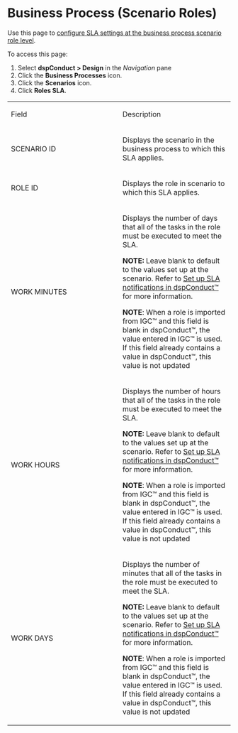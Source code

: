 # Business Process (Scenario Roles)

<div class="use">

Use this page to [configure SLA settings at the business process
scenario role
level](../Config/Configure_SLA_Settings_at_the_BPSR_Level.htm).

</div>

To access this page:

1.  Select <span style="font-weight: bold;">dspConduct \>
    </span>**Design** in the *Navigation* pane
2.  Click the **Business Processes** icon.
3.  Click the **Scenarios** icon.
4.  Click **Roles SLA**.

<table>
<colgroup>
<col style="width: 50%" />
<col style="width: 50%" />
</colgroup>
<tbody>
<tr class="odd">
<td><p>Field</p></td>
<td><p>Description</p></td>
</tr>
<tr class="even">
<td><p>SCENARIO ID</p></td>
<td><p>Displays the scenario in the business process to which this SLA applies.</p></td>
</tr>
<tr class="odd">
<td><p>ROLE ID</p></td>
<td><p>Displays the role in scenario to which this SLA applies.</p></td>
</tr>
<tr class="even">
<td><p>WORK MINUTES</p></td>
<td><p>Displays the number of days that all of the tasks in the role must be executed to meet the SLA.</p>
<p><strong>NOTE:</strong> Leave blank to default to the values set up at the scenario. Refer to <a href="../Config/Set_Up_SLA_Notifications.htm">Set up SLA notifications in dspConduct™</a> for more information.</p>
<p><strong>NOTE</strong>: When a role is imported from IGC™ and this field is blank in dspConduct™, the value entered in IGC™ is used. If this field already contains a value in dspConduct™, this value is not updated</p></td>
</tr>
<tr class="odd">
<td><p>WORK HOURS</p></td>
<td><p>Displays the number of hours that all of the tasks in the role must be executed to meet the SLA.</p>
<p><strong>NOTE:</strong> Leave blank to default to the values set up at the scenario. Refer to <a href="../Config/Set_Up_SLA_Notifications.htm">Set up SLA notifications in dspConduct™</a> for more information.</p>
<p><strong>NOTE</strong>: When a role is imported from IGC™ and this field is blank in dspConduct™, the value entered in IGC™ is used. If this field already contains a value in dspConduct™, this value is not updated</p></td>
</tr>
<tr class="even">
<td><p>WORK DAYS</p></td>
<td><p>Displays the number of minutes that all of the tasks in the role must be executed to meet the SLA.</p>
<p><strong>NOTE:</strong> Leave blank to default to the values set up at the scenario. Refer to <a href="../Config/Set_Up_SLA_Notifications.htm">Set up SLA notifications in dspConduct™</a> for more information.</p>
<p><strong>NOTE</strong>: When a role is imported from IGC™ and this field is blank in dspConduct™, the value entered in IGC™ is used. If this field already contains a value in dspConduct™, this value is not updated</p></td>
</tr>
</tbody>
</table>
